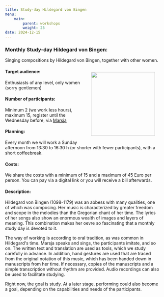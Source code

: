 ```yaml
---
title: Study-day Hildegard von Bingen
menu:
    main:
        parent: workshops
        weight: 25
date: 2024-12-15
---
```

### Monthly Study-day Hildegard von Bingen: 
Singing compositions by Hildegard von Bingen, together with other women.

<img src="../../../images/KerkjeEngelen.jpeg" style="width: 13rem; float: right; margin:1rem">

#### Target audience:
Enthusiasts of any level, only women (sorry gentlemen)
#### Number of participants:
Minimum 2 (we work less hours), maximum 15, register until the Wednesday before, via [Marsja](mailto:info@marsjamudde.nl) 
#### Planning:
Every month we will work a Sunday afternoon from 13:30 to 16:30 h (or shorter with fewer participants), with a short coffeebreak.
#### Costs: 
We share the costs with a minimum of 15 and a maximum of 45 Euro per person. You can pay via a digital link or you will receive a bill afterwards.
#### Description:
Hildegard von Bingen (1098-1179) was an abbess with many qualities, one of which was composing. Her music is characterized by greater freedom and scope in the melodies than the Gregorian chant of her time. The lyrics of her songs also show an enormous wealth of images and layers of meaning. This combination makes her oevre so fascinating that a monthly study day is devoted to it.

The way of working is according to oral tradition, as was common in Hildegard's time. Marsja speaks and sings, the participants imitate, and so on. The written text and translation are used as tools, which we study carefully in advance. In addition, hand gestures are used that are traced from the original notation of this music, which has been handed down in manuscripts from her time. If necessary, copies of the manuscripts and a simple transcription without rhythm are provided. Audio recordings can also be used to facilitate studying.

Right now, the goal is study. At a later stage, performing could also become a goal, depending on the capabilities and needs of the participants.